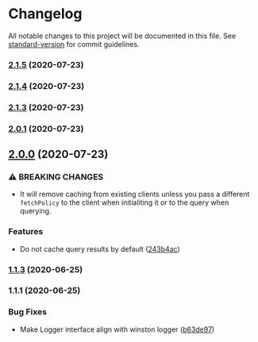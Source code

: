 # Changelog

All notable changes to this project will be documented in this file. See [standard-version](https://github.com/conventional-changelog/standard-version) for commit guidelines.

### [2.1.5](https://github.com/ailohq/graphql-client/compare/v2.1.4...v2.1.5) (2020-07-23)

### [2.1.4](https://github.com/ailohq/graphql-client/compare/v2.1.3...v2.1.4) (2020-07-23)

### [2.1.3](https://github.com/ailohq/graphql-client/compare/v2.0.1...v2.1.3) (2020-07-23)

### [2.0.1](https://github.com/ailohq/graphql-client/compare/v2.0.0...v2.0.1) (2020-07-23)

## [2.0.0](https://github.com/ailohq/graphql-client/compare/v1.1.3...v2.0.0) (2020-07-23)


### ⚠ BREAKING CHANGES

* It will remove caching from existing clients unless you pass a different `fetchPolicy` to the client when initialiting it or to the query when querying.

### Features

* Do not cache query results by default ([243b4ac](https://github.com/ailohq/graphql-client/commit/243b4ac44a98cbb060c8c9df100ade1d57f0b4ce))

### [1.1.3](https://github.com/ailohq/ailo-graphql-client/compare/v1.1.1...v1.1.3) (2020-06-25)

### 1.1.1 (2020-06-25)

### Bug Fixes

- Make Logger interface align with winston logger ([b63de97](https://github.com/ailohq/ailo-graphql-client/commit/b63de972c1bda3ad6c24e7586de6846c97ea6814))
